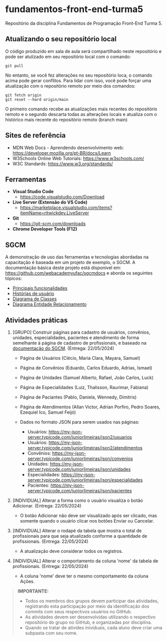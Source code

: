 # fundamentos-front-end-turma5
Repositório da disciplina Fundamentos de Programação Front-End Turma 5.

## Atualizando o seu repositório local

O código produzido em sala de aula será compartilhado neste repositório e pode ser atulizado em seu repositório local com o comando:

```console
git pull
```
No entanto, se você fez alterações no seu repositório loca, o comando acima pode gerar conflitos. Para lidar com isso, você pode forçar uma atualização com o repositório remoto por meio dos comandos:

```console
git fetch origin
git reset --hard origin/main
```
O primeiro comando recebe as atualizações mais recentes do repositório remoto e o segundo descarta todas as alterações locais e atualiza com o histórico mais recente do repositório remoto (branch main)

## Sites de referência

- MDN Web Docs - Aprendendo desenvolvimento web: <https://developer.mozilla.org/pt-BR/docs/Learn>
- W3Schools Online Web Tutorials: <https://www.w3schools.com/>
- W3C Standards: <https://www.w3.org/standards/>

## Ferramentas

- **Visual Studio Code**
  - <https://code.visualstudio.com/Download>
- **Live Server (Extensão do VS Code)**
  - <https://marketplace.visualstudio.com/items?itemName=ritwickdey.LiveServer>
- **Git**
  - <https://git-scm.com/downloads>
- **Chrome Developer Tools (F12)**

## SGCM

A demonstração de uso das ferramentas e tecnologias abordadas na capacitação é baseada em um projeto de exemplo, o SGCM. A documentação básica deste projeto está disponível em: <https://github.com/webacademyufac/sgcmdocs> e aborda os seguintes tópicos: 

- [Principais funcionalidades](https://github.com/webacademyufac/sgcmdocs#principais-funcionalides)
- [Histórias de usuário](https://github.com/webacademyufac/sgcmdocs#histórias-de-usuário)
- [Diagrama de Classes](https://github.com/webacademyufac/sgcmdocs#diagrama-de-classes)
- [Diagrama Entidade Relacionamento](https://github.com/webacademyufac/sgcmdocs#diagrama-entidade-relacionamento)


## Atividades práticas

1. [GRUPO] Construir páginas para cadastro de usuários, convênios, unidades, especialidades, pacientes e atendimento de forma semelhante à página de cadastro de profissionais, e baseado na [documentação do SGCM](https://github.com/webacademyufac/sgcmdocs). (Entrega: 22/05/2024)
    - Página de Usuários (Clécio, Maria Clara, Mayara, Samuel)
    - Página de Convênios (Eduardo, Carlos Eduardo, Adrias, Ismael)
    - Página de Unidades (Samuel Alberto, Rafael, João Carlos, Luck)
    - Página de Especialidades (Luiz, Thalisson, Raurimar, Fabiana)
    - Página de Paciantes (Pablo, Daniela, Wennedy, Dimitris)
    - Página de Atendimentos (Allan Victor, Adrian Porfiro, Pedro Soares, Ezequiel Ico, Samuel Feijó)

    - Dados no formato JSON para serem usados nas páginas:

        - Usuários: <https://my-json-server.typicode.com/juniorlimeiras/json2/usuarios>
        - Usuários: <https://my-json-server.typicode.com/juniorlimeiras/json2/atendimentos>
        - Convênios: <https://my-json-server.typicode.com/juniorlimeiras/json/convenios>
        - Unidades: <https://my-json-server.typicode.com/juniorlimeiras/json/unidades>
        - Especialidades: <https://my-json-server.typicode.com/juniorlimeiras/json/especialidades>
        - Pacientes: <https://my-json-server.typicode.com/juniorlimeiras/json/pacientes>

2. [INDIVIDUAL] Alterar a forma como o usuário visualiza o botão Adicionar. (Entrega: 22/05/2024)
    - O botão Adicionar não deve ser visualizado após ser clicado, mas somente quando o usuário clicar nos botões Enviar ou Cancelar.

3. [INDIVIDUAL] Alterar o rodapé da tabela que mostra o total de profissionais para que seja atualizado conforme a quantidade de profissionais. (Entrega: 22/05/2024)
    - A atualização deve considerar todos os registros.

4. [INDIVIDUAL] Alterar o comportamento da coluna 'nome' da tabela de profissionais. (Entrega: 22/05/2024)
    - A coluna 'nome' deve ter o mesmo comportamento da coluna Ações.

  
> **IMPORTANTE:**
>
> - Todos os membros dos grupos devem participar das atividades, registrando esta participação por meio da identificação dos commits com seus respectivos usuários no GitHub.
> - As atividades devem ser desenvolvidas utilizando o respectivo repositório do grupo no GitHub, e organizadas por disciplina.
> - Quando se tratar de ativides inividuais, cada aluno deve criar uma subpasta com seu nome.